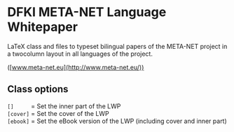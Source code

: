 # DFKI META-NET Language Whitepaper

LaTeX class and files to typeset bilingual papers of the META-NET project in a twocolumn layout in all languages of the project.

([www.meta-net.eu](http://www.meta-net.eu/))

## Class options
`[]     ` = Set the inner part of the LWP  
`[cover]` = Set the cover of the LWP  
`[ebook]` = Set the eBook version of the LWP (including cover and inner part)
